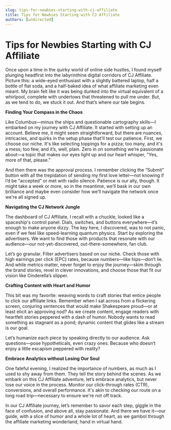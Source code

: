 ```yaml
---
slug: tips-for-newbies-starting-with-cj-affiliate
title: Tips for Newbies Starting with CJ Affiliate
authors: [undirected]
---
```


# Tips for Newbies Starting with CJ Affiliate

Once upon a time in the quirky world of online side hustles, I found myself plunging headfirst into the labyrinthine digital corridors of CJ Affiliate. Picture this: a wide-eyed enthusiast with a slightly battered laptop, half a bottle of flat soda, and a half-baked idea of what affiliate marketing even meant. My brain felt like it was being dunked into the virtual equivalent of a whirlpool, complete with undertows that threatened to pull me under. But, as we tend to do, we stuck it out. And that’s where our tale begins.

**Finding Your Compass in the Chaos**

Like Columbus—minus the ships and questionable cartography skills—I embarked on my journey with CJ Affiliate. It started with setting up an account. Believe me, it might seem straightforward, but there are nuances, intricacies, and quirks in the setup phase that'll test our patience. First, we choose our niche. It's like selecting toppings for a pizza; too many, and it's a mess; too few, and it’s, well, plain. Zero in on something we’re passionate about—a topic that makes our eyes light up and our heart whisper, "Yes, more of that, please."

And then there was the approval process. I remember clicking the “Submit” button with all the trepidation of sending my first love letter—not knowing if I’d be “accepted” or met with radio silence. Patience is our ally, though. It might take a week or more, so in the meantime, we’ll bask in our own brilliance and maybe even consider how we’ll navigate the network once we're all signed up.

**Navigating the CJ Network Jungle**

The dashboard of CJ Affiliate, I recall with a chuckle, looked like a spaceship's control panel. Dials, switches, and buttons everywhere—it’s enough to make anyone dizzy. The key here, I discovered, was to not panic, even if we feel like speed-learning quantum physics. Start by exploring the advertisers. We want to find those with products that resonate with our audience—our not-yet-discovered, out-there-somewhere, fan club. 

Let’s go granular. Filter advertisers based on our niche. Check those with high earnings per click (EPC) rates, because numbers—like hips—don’t lie. And while metrics matter, never forget to enjoy the journey—skim through the brand stories, revel in clever innovations, and choose those that fit our vision like Cinderella’s slipper.

**Crafting Content with Heart and Humor**

This bit was my favorite: weaving words to craft stories that entice people to click our affiliate links. Remember when I sat across from a flickering screen, conjuring sentences that would make Shakespeare proud—or at least elicit an approving nod? As we create content, engage readers with heartfelt stories peppered with a dash of humor. Nobody wants to read something as stagnant as a pond; dynamic content that glides like a stream is our goal.

Let’s humanize each piece by speaking directly to our audience. Ask questions—pose hypotheticals, even crazy ones. Because who doesn’t enjoy a little escapism peppered with reality?

**Embrace Analytics without Losing Our Soul**

One fateful evening, I realized the importance of numbers, as much as I used to shy away from them. They tell the story behind the scenes. As we embark on this CJ Affiliate adventure, let’s embrace analytics, but never lose our voice in the process. Monitor our click-through rates (CTR), conversions, and overall performance. It's akin to checking our route on a long road trip—necessary to ensure we're not off track.

In our CJ Affiliate journey, let’s remember to savor each step, giggle in the face of confusion, and above all, stay passionate. And there we have it—our guide, with a slice of humor and a whole lot of heart, as we gambol through the affiliate marketing wonderland, hand in virtual hand.
